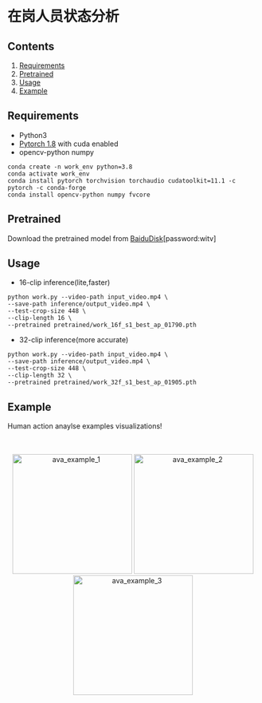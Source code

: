 # 在岗人员状态分析

## Contents
1. [Requirements](#requirements)
2. [Pretrained](#pretrained)
3. [Usage](#usage)
3. [Example](#example)

## Requirements
* Python3
* [Pytorch 1.8](https://pytorch.org/get-started/locally/) with cuda enabled
* opencv-python numpy 
```
conda create -n work_env python=3.8
conda activate work_env
conda install pytorch torchvision torchaudio cudatoolkit=11.1 -c pytorch -c conda-forge
conda install opencv-python numpy fvcore
```
## Pretrained
Download the pretrained model from [BaiduDisk](https://pan.baidu.com/s/1oqEDl-Glx1afbBl0HKEQ4w)[password:witv]


## Usage

* 16-clip inference(lite,faster)
```
python work.py --video-path input_video.mp4 \
--save-path inference/output_video.mp4 \
--test-crop-size 448 \
--clip-length 16 \
--pretrained pretrained/work_16f_s1_best_ap_01790.pth
```
* 32-clip inference(more accurate)
```
python work.py --video-path input_video.mp4 \
--save-path inference/output_video.mp4 \
--test-crop-size 448 \
--clip-length 32 \
--pretrained pretrained/work_32f_s1_best_ap_01905.pth
```

## Example

Human action anaylse examples visualizations!

<br/>
<br/>
<div align="center" style="width:image width px;">
  <img  src="examples/ava3.gif" width=240 alt="ava_example_1">
  <img  src="examples/ava1.gif" width=240 alt="ava_example_2">
  <img  src="examples/ava4.gif" width=240 alt="ava_example_3">
</div>
<br/>
<br/>